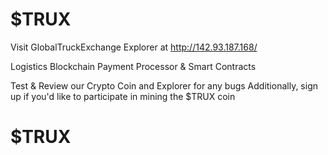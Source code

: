 # $TRUX

Visit GlobalTruckExchange Explorer at http://142.93.187.168/ 

Logistics Blockchain Payment Processor & Smart Contracts

Test & Review our Crypto Coin and Explorer for any bugs
Additionally, sign up if you'd like to participate in mining the $TRUX coin

# $TRUX
